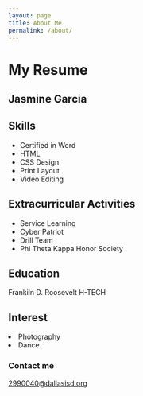 ```yaml
---
layout: page
title: About Me
permalink: /about/
---
```


<h1>My Resume</h1>
<h2>Jasmine Garcia</h2>

<h2>Skills</h2>
<ul>
   <li>Certified in Word</li>
  <li>HTML</li>
   <li>CSS Design</li>
  <li>Print Layout</li>
   <li>Video Editing</li>
</ul>

<h2>Extracurricular Activities</h2>
<ul>
  <li>Service Learning</li>
  <li>Cyber Patriot</li>
  <li>Drill Team</li>
  <li>Phi Theta Kappa Honor Society</li>
  </ul>

<h2>Education</h2>
<p>Frankiln D. Roosevelt H-TECH</p>

<h2>Interest</h2>
<li>Photography</li>
<li>Dance</li>

### Contact me

[2990040@dallasisd.org](mailto:2990040@dallasisd.org)
